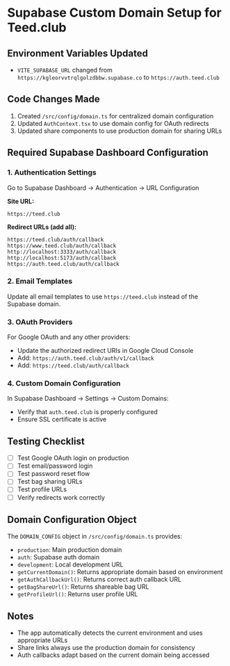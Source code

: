 # Supabase Custom Domain Setup for Teed.club

## Environment Variables Updated
- `VITE_SUPABASE_URL` changed from `https://kgleorvvtrqlgolzdbbw.supabase.co` to `https://auth.teed.club`

## Code Changes Made
1. Created `/src/config/domain.ts` for centralized domain configuration
2. Updated `AuthContext.tsx` to use domain config for OAuth redirects
3. Updated share components to use production domain for sharing URLs

## Required Supabase Dashboard Configuration

### 1. Authentication Settings
Go to Supabase Dashboard → Authentication → URL Configuration

**Site URL:**
```
https://teed.club
```

**Redirect URLs (add all):**
```
https://teed.club/auth/callback
https://www.teed.club/auth/callback
http://localhost:3333/auth/callback
http://localhost:5173/auth/callback
https://auth.teed.club/auth/callback
```

### 2. Email Templates
Update all email templates to use `https://teed.club` instead of the Supabase domain.

### 3. OAuth Providers
For Google OAuth and any other providers:
- Update the authorized redirect URIs in Google Cloud Console
- Add: `https://auth.teed.club/auth/v1/callback`
- Add: `https://teed.club/auth/callback`

### 4. Custom Domain Configuration
In Supabase Dashboard → Settings → Custom Domains:
- Verify that `auth.teed.club` is properly configured
- Ensure SSL certificate is active

## Testing Checklist
- [ ] Test Google OAuth login on production
- [ ] Test email/password login
- [ ] Test password reset flow
- [ ] Test bag sharing URLs
- [ ] Test profile URLs
- [ ] Verify redirects work correctly

## Domain Configuration Object
The `DOMAIN_CONFIG` object in `/src/config/domain.ts` provides:
- `production`: Main production domain
- `auth`: Supabase auth domain
- `development`: Local development URL
- `getCurrentDomain()`: Returns appropriate domain based on environment
- `getAuthCallbackUrl()`: Returns correct auth callback URL
- `getBagShareUrl()`: Returns shareable bag URL
- `getProfileUrl()`: Returns user profile URL

## Notes
- The app automatically detects the current environment and uses appropriate URLs
- Share links always use the production domain for consistency
- Auth callbacks adapt based on the current domain being accessed